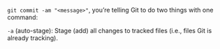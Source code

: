 `git commit -am "<message>"`, you’re telling Git to do two things with one command:<br>

`-a` (auto-stage): Stage (add) all changes to tracked files (i.e., files Git is already tracking).


